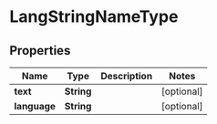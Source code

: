 

# LangStringNameType


## Properties

| Name | Type | Description | Notes |
|------------ | ------------- | ------------- | -------------|
|**text** | **String** |  |  [optional] |
|**language** | **String** |  |  [optional] |



